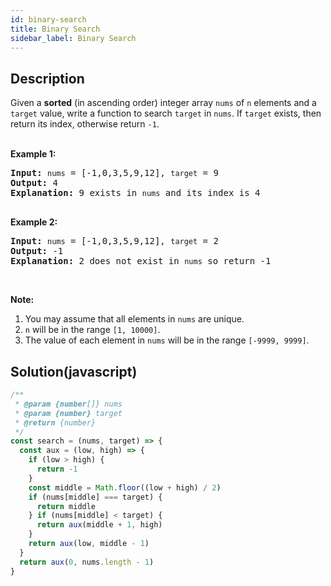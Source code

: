 ```yaml
---
id: binary-search
title: Binary Search
sidebar_label: Binary Search
---
```

## Description
<div class="description">
<p>Given a <strong>sorted</strong> (in ascending order) integer array <code>nums</code> of <code>n</code> elements and a <code>target</code> value, write a function to search <code>target</code> in <code>nums</code>. If <code>target</code> exists, then return its index, otherwise return <code>-1</code>.</p>

<p><br />
<strong>Example 1:</strong></p>

<pre>
<strong>Input:</strong> <code>nums</code> = [-1,0,3,5,9,12], <code>target</code> = 9
<strong>Output:</strong> 4
<strong>Explanation:</strong> 9 exists in <code>nums</code> and its index is 4

</pre>

<p><strong>Example 2:</strong></p>

<pre>
<strong>Input:</strong> <code>nums</code> = [-1,0,3,5,9,12], <code>target</code> = 2
<strong>Output:</strong> -1
<strong>Explanation:</strong> 2 does not exist in <code>nums</code> so return -1
</pre>

<p>&nbsp;</p>

<p><strong>Note:</strong></p>

<ol>
	<li>You may assume that all elements in <code>nums</code> are unique.</li>
	<li><code>n</code> will be in the range <code>[1, 10000]</code>.</li>
	<li>The value of each element in <code>nums</code> will be in the range <code>[-9999, 9999]</code>.</li>
</ol>

</div>

## Solution(javascript)
```javascript
/**
 * @param {number[]} nums
 * @param {number} target
 * @return {number}
 */
const search = (nums, target) => {
  const aux = (low, high) => {
    if (low > high) {
      return -1
    }
    const middle = Math.floor((low + high) / 2)
    if (nums[middle] === target) {
      return middle
    } if (nums[middle] < target) {
      return aux(middle + 1, high)
    }
    return aux(low, middle - 1)
  }
  return aux(0, nums.length - 1)
}

```